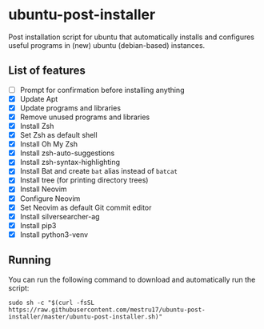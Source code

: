 # ubuntu-post-installer
Post installation script for ubuntu that automatically installs and configures useful programs in (new) ubuntu (debian-based) instances.

## List of features
- [ ] Prompt for confirmation before installing anything
- [x] Update Apt
- [x] Update programs and libraries
- [x] Remove unused programs and libraries
- [x] Install Zsh
- [x] Set Zsh as default shell
- [x] Install Oh My Zsh
- [x] Install zsh-auto-suggestions
- [x] Install zsh-syntax-highlighting
- [x] Install Bat and create `bat` alias instead of `batcat`
- [x] Install tree (for printing directory trees)
- [x] Install Neovim
- [x] Configure Neovim
- [x] Set Neovim as default Git commit editor
- [x] Install silversearcher-ag
- [x] Install pip3
- [x] Install python3-venv

## Running
You can run the following command to download and automatically run the script:
```shell
sudo sh -c "$(curl -fsSL https://raw.githubusercontent.com/mestru17/ubuntu-post-installer/master/ubuntu-post-installer.sh)"
```
